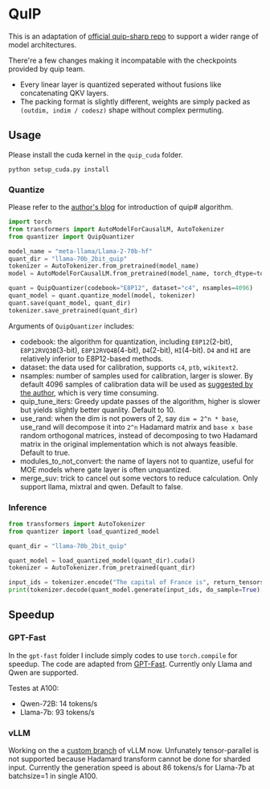 # QuIP

This is an adaptation of [official quip-sharp repo](https://github.com/Cornell-RelaxML/quip-sharp) to support a wider range of  model architectures.

There're a few changes making it incompatable with the checkpoints provided by quip team.
* Every linear layer is quantized seperated without fusions like concatenating QKV layers.
* The packing format is slightly different, weights are simply packed as `(outdim, indim / codesz)` shape without complex permuting.

## Usage

Please install the cuda kernel in the `quip_cuda` folder.
```
python setup_cuda.py install
```

### Quantize

Please refer to the [author's blog](https://cornell-relaxml.github.io/quip-sharp/) for introduction of quip# algorithm.


```python
import torch
from transformers import AutoModelForCausalLM, AutoTokenizer
from quantizer import QuipQuantizer

model_name = "meta-llama/Llama-2-70b-hf"
quant_dir = "llama-70b_2bit_quip"
tokenizer = AutoTokenizer.from_pretrained(model_name)
model = AutoModelForCausalLM.from_pretrained(model_name, torch_dtype=torch.float16)

quant = QuipQuantizer(codebook="E8P12", dataset="c4", nsamples=4096)
quant_model = quant.quantize_model(model, tokenizer)
quant.save(quant_model, quant_dir)
tokenizer.save_pretrained(quant_dir)
```

Arguments of `QuipQuantizer` includes:
* codebook: the algorithm for quantization, including `E8P12`(2-bit), `E8P12RVQ3B`(3-bit), `E8P12RVQ4B`(4-bit), `D4`(2-bit), `HI`(4-bit). `D4` and `HI` are relatively inferior to E8P12-based methods.
* dataset: the data used for calibration, supports `c4`, `ptb`, `wikitext2`.
* nsamples: number of samples used for calibration, larger is slower. By default 4096 samples of calibration data will be used as [suggested by the author](https://github.com/Cornell-RelaxML/quip-sharp/issues/13#issuecomment-1848867522), which is very time consuming.
* quip_tune_iters: Greedy update passes of the algorithm, higher is slower but yields slightly better quanlity. Default to 10.
* use_rand: when the dim is not powers of 2, say `dim = 2^n * base`, use_rand will decompose it into `2^n` Hadamard matrix and `base x base` random orthogonal matrices, instead of decomposing to two Hadamard matrix in the original implementation which is not always feasible. Default to true.
* modules_to_not_convert: the name of layers not to quantize, useful for MOE models where gate layer is often unquantized.
* merge_suv: trick to cancel out some vectors to reduce calculation. Only support llama, mixtral and qwen. Default to false.


### Inference
```python
from transformers import AutoTokenizer
from quantizer import load_quantized_model

quant_dir = "llama-70b_2bit_quip"

quant_model = load_quantized_model(quant_dir).cuda()
tokenizer = AutoTokenizer.from_pretrained(quant_dir)

input_ids = tokenizer.encode("The capital of France is", return_tensors="pt").cuda()
print(tokenizer.decode(quant_model.generate(input_ids, do_sample=True)[0]))
```

## Speedup

### GPT-Fast
In the `gpt-fast` folder I include simply codes to use `torch.compile` for speedup. The code are adapted from [GPT-Fast](https://github.com/pytorch-labs/gpt-fast). Currently only Llama and Qwen are supported.

Testes at A100:
* Qwen-72B: 14 tokens/s
* Llama-7b: 93 tokens/s

### vLLM

Working on the a [custom branch](https://github.com/chu-tianxiang/vllm-gptq/tree/quip_gemv) of vLLM now.
Unfunately tensor-parallel is not supported because Hadamard transform cannot be done for sharded input. Currently the generation speed is about 86 tokens/s for Llama-7b at batchsize=1 in single A100.